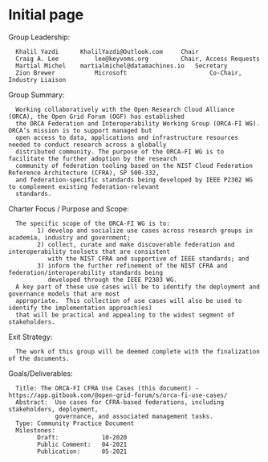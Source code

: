 # Initial page

Group Leadership:

      Khalil Yazdi		KhalilYazdi@Outlook.com		Chair
      Craig A. Lee          lee@keyvoms.org			Chair, Access Requests
      Martial Michel	martialmichel@datamachines.io	Secretary
      Zion Brewer           Microsoft                       Co-Chair, Industry Liaison

Group Summary:

      Working collaboratively with the Open Research Cloud Alliance (ORCA), the Open Grid Forum (OGF) has established
      the ORCA Federation and Interoperability Working Group (ORCA-FI WG). ORCA’s mission is to support managed but
      open access to data, applications and infrastructure resources needed to conduct research across a globally
      distributed community. The purpose of the ORCA-FI WG is to facilitate the further adoption by the research
      community of federation tooling based on the NIST Cloud Federation Reference Architecture (CFRA), SP 500-332,
      and federation-specific standards being developed by IEEE P2302 WG to complement existing federation-relevant
      standards.

Charter Focus / Purpose and Scope:
      
      The specific scope of the ORCA-FI WG is to:
            1) develop and socialize use cases across research groups in academia, industry and government;
            2) collect, curate and make discoverable federation and interoperability toolsets that are consistent
               with the NIST CFRA and supportive of IEEE standards; and
            3) inform the further refinement of the NIST CFRA and federation/interoperability standards being
               developed through the IEEE P2303 WG.     
      A key part of these use cases will be to identify the deployment and governance models that are most
      appropriate.  This collection of use cases will also be used to identify the implementation approach(es)
      that will be practical and appealing to the widest segment of stakeholders.

Exit Strategy:

      The work of this group will be deemed complete with the finalization of the documents.

Goals/Deliverables:

      Title: The ORCA-FI CFRA Use Cases (this document) - https://app.gitbook.com/@open-grid-forum/s/orca-fi-use-cases/
      Abstract:  Use cases for CFRA-based federations, including stakeholders, deployment,
                 governance, and associated management tasks.
      Type: Community Practice Document
      Milestones:
            Draft:            10-2020
            Public Comment:   04-2021
            Publication:      05-2021

